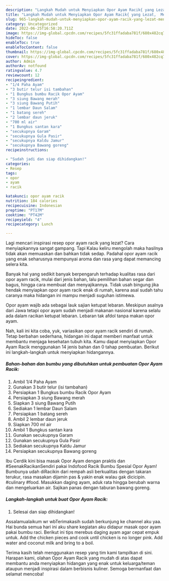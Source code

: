 ```yaml
---
description: "Langkah Mudah untuk Menyiapkan Opor Ayam Racik{ yang Lezat,  Menu Buat lebaran"
title: "Langkah Mudah untuk Menyiapkan Opor Ayam Racik{ yang Lezat,  Menu Buat lebaran"
slug: 965-langkah-mudah-untuk-menyiapkan-opor-ayam-racik-yang-lezat-menu-buat-lebaran
category: Uncategorized
date: 2022-06-25T16:58:20.711Z
image: https://img-global.cpcdn.com/recipes/5fc31ffadaba781f/680x482cq70/opor-ayam-racik-foto-resep-utama.jpg
hideToc: false
enableToc: true
enableTocContent: false
thumbnail: https://img-global.cpcdn.com/recipes/5fc31ffadaba781f/680x482cq70/opor-ayam-racik-foto-resep-utama.jpg
cover: https://img-global.cpcdn.com/recipes/5fc31ffadaba781f/680x482cq70/opor-ayam-racik-foto-resep-utama.jpg
author: Admin
authorAv: notfound
ratingvalue: 4.7
reviewcount: 12
recipeingredient:
- "1/4 Paha Ayam"
- "3 butir telur isi tambahan"
- "1 Bungkus bumbu Racik Opor Ayam"
- "3 siung Bawang merah"
- "3 siung Bawang Putih"
- "1 lembar Daun Salam"
- "1 batang sereh"
- "2 lembar daun jeruk"
- "700 ml air"
- "1 Bungkus santan kara"
- "secukupnya Garam"
- "secukupnya Gula Pasir"
- "secukupnya Kaldu Jamur"
- "secukupnya Bawang goreng"
recipeinstructions:

- "Sudah jadi dan siap dihidangkan!"
categories:
- Resep
tags:
- opor
- ayam
- racik

katakunci: opor ayam racik 
nutrition: 184 calories
recipecuisine: Indonesian
preptime: "PT17M"
cooktime: "PT42M"
recipeyield: "4"
recipecategory: Lunch

---
```



Lagi mencari inspirasi resep opor ayam racik yang lezat? Cara menyiapkannya sangat gampang. Tapi Kalau keliru mengolah maka hasilnya tidak akan memuaskan dan bahkan tidak sedap. Padahal opor ayam racik yang enak seharusnya mempunyai aroma dan rasa yang dapat memancing selera kita.


Banyak hal yang sedikit banyak berpengaruh terhadap kualitas rasa dari opor ayam racik, mulai dari jenis bahan, lalu pemilihan bahan segar dan bagus, hingga cara membuat dan menyajikannya. Tidak usah bingung jika hendak menyiapkan opor ayam racik enak di rumah, karena asal sudah tahu caranya maka hidangan ini mampu menjadi suguhan istimewa.

Opor ayam wajib ada sebagai lauk sajian ketupat lebaran. Meskipun asalnya dari Jawa tetapi opor ayam sudah menjadi makanan nasional karena selalu ada dalam racikan ketupat lebaran. Lebaran tak afdol tanpa makan opor ayam.


Nah, kali ini kita coba, yuk, variasikan opor ayam racik sendiri di rumah. Tetap berbahan sederhana, hidangan ini dapat memberi manfaat untuk membantu menjaga kesehatan tubuh kita. Kamu dapat menyiapkan Opor Ayam Racik menggunakan 14 jenis bahan dan 0 tahap pembuatan. Berikut ini langkah-langkah untuk menyiapkan hidangannya.

<!--inarticleads1-->

##### Bahan-bahan dan bumbu yang dibutuhkan untuk pembuatan Opor Ayam Racik:

1. Ambil 1/4 Paha Ayam
1. Gunakan 3 butir telur (isi tambahan)
1. Persiapkan 1 Bungkus bumbu Racik Opor Ayam
1. Persiapkan 3 siung Bawang merah
1. Siapkan 3 siung Bawang Putih
1. Sediakan 1 lembar Daun Salam
1. Persiapkan 1 batang sereh
1. Ambil 2 lembar daun jeruk
1. Siapkan 700 ml air
1. Ambil 1 Bungkus santan kara
1. Gunakan secukupnya Garam
1. Gunakan secukupnya Gula Pasir
1. Sediakan secukupnya Kaldu Jamur
1. Persiapkan secukupnya Bawang goreng


Ibu Cerdik kini bisa masak Opor Ayam dengan praktis dan #SeenakRacikanSendiri pakai Indofood Racik Bumbu Spesial Opor Ayam! Bumbunya udah diRacikin dari rempah asli berkualitas dengan takaran terukur, rasa masakan dijamin pas &amp; yakin enak walau gak dicicipin. #culinary #food. Masukkan daging ayam, aduk rata hingga berubah warna dan mengeluarkan air. Sajikan panas dengan taburan bawang goreng. 

<!--inarticleads2-->

##### Langkah-langkah untuk buat Opor Ayam Racik:


1. Selesai dan siap dihidangkan!

Assalamualaikum wr wbTerimakasih sudah berkunjung ke channel aku yaa. Hai bunda semua hari ini aku share kegiatan aku didapur masak opor ayam pakai bumbu raci. Berikut ini tips merebus daging ayam agar cepat empuk untuk. Add the chicken pieces and cook until chicken is no longer pink. Add water and coconut milk and bring to a boil. 

Terima kasih telah menggunakan resep yang tim kami tampilkan di sini. Harapan kami, olahan Opor Ayam Racik yang mudah di atas dapat membantu anda menyiapkan hidangan yang enak untuk keluarga/teman ataupun menjadi inspirasi dalam berbisnis kuliner. Semoga bermanfaat dan selamat mencoba!
